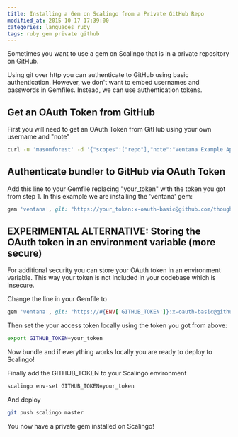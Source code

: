 ```yaml
---
title: Installing a Gem on Scalingo from a Private GitHub Repo
modified_at: 2015-10-17 17:39:00
categories: languages ruby
tags: ruby gem private github
---
```


Sometimes you want to use a gem on Scalingo that is in a private repository on GitHub.

Using git over http you can authenticate to GitHub using basic authentication. However, we don't want to embed usernames and passwords in Gemfiles. Instead, we can use authentication tokens.

## Get an OAuth Token from  GitHub 

First you will need to get an OAuth Token from GitHub using your own username and "note"

```bash
curl -u 'masonforest' -d '{"scopes":["repo"],"note":"Ventana Example App"}' https://api.github.com/authorizations
```


## Authenticate bundler to GitHub via OAuth Token

Add this line to your Gemfile replacing "your_token" with the token you got from step 1. In this example we are installing the 'ventana' gem:

```ruby 
gem 'ventana', git: "https://your_token:x-oauth-basic@github.com/thoughtbot/ventana.git"
```

## EXPERIMENTAL ALTERNATIVE: Storing the OAuth token in an environment variable (more secure)

For additional security you can store your OAuth token in an environment variable. This way your token is not included in your codebase which is insecure.

Change the line in your Gemfile to

```ruby
gem 'ventana', git: "https://#{ENV['GITHUB_TOKEN']}:x-oauth-basic@github.com/thoughtbot/ventana.git"
```

Then set the your access token locally using the token you got from above:

```bash
export GITHUB_TOKEN=your_token
```

Now bundle and if everything works locally you are ready to deploy to Scalingo!

Finally add the GITHUB_TOKEN to your Scalingo environment

```bash
scalingo env-set GITHUB_TOKEN=your_token
```

And deploy

```bash
git push scalingo master
```

You now have a private gem installed on Scalingo!
